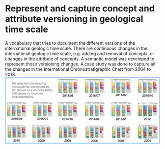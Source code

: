 # Represent and capture concept and attribute versioning in geological time scale
A vocabulary that tries to document the different versions of the international geologic time scale. 
There are continuous changes in the international geologic time scale, e.g. adding and removal of concepts, or changes in the attribute of concepts. A semantic model was developed to represent those versioning changes. A case study was done to capture all the changes in the International Chronostratigraphic Chart from 2004 to 2018.
![Different versions of the GTS chart](/gtsversion.png)
